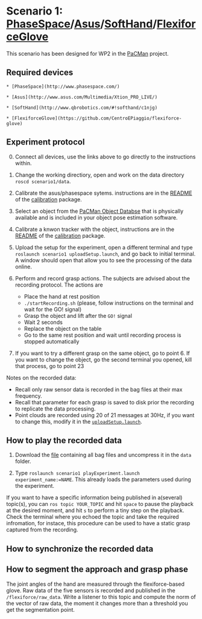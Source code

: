 # Scenario 1: [PhaseSpace](http://www.phasespace.com/)/[Asus](http://www.asus.com/Multimedia/Xtion_PRO_LIVE/)/[SoftHand](http://www.qbrobotics.com/#!softhand/c1njg)/[FlexiforceGlove](https://github.com/CentroEPiaggio/flexiforce-glove)

This scenario has been designed for WP2 in the [PaCMan](http://www.pacman-project.eu/) project.

## Required devices 
	* [PhaseSpace](http://www.phasespace.com/)

	* [Asus](http://www.asus.com/Multimedia/Xtion_PRO_LIVE/)

	* [SoftHand](http://www.qbrobotics.com/#!softhand/c1njg)

	* [FlexiforceGlove](https://github.com/CentroEPiaggio/flexiforce-glove)


## Experiment protocol

0. Connect all devices, use the links above to go directly to the instructions within.

1. Change the working directiory, open and work on the data directory `roscd scenario1/data`.

2. Calibrate the asus/phasespace sytems. instructions are in the [README](https://github.com/CentroEPiaggio/calibration/blob/master/README.md) of the [calibration](https://github.com/CentroEPiaggio/calibration) package.

3. Select an object from the [PaCMan Object Databse](https://github.com/pacman-project/pacman-object-database) that is physically available and is included in your object pose estimation software.

4. Calibrate a knwon tracker with the object, instructions are in the [README](https://github.com/CentroEPiaggio/calibration/blob/master/README.md) of the [calibration](https://github.com/CentroEPiaggio/calibration) package.

5. Upload the setup for the experiment, open a different terminal and type `roslaunch scenario1 uploadSetup.launch`, and go back to initial terminal. A window should open that allow you to see the processing of the data online.

6. Perform and record grasp actions. The subjects are advised about the recording protocol. The actions are
	- Place the hand at rest position
	- `./startRecording.sh` (please, follow instructions on the terminal and wait for the GO! signal)
	- Grasp the object and lift after the `GO!` signal
	- Wait 2 seconds
	- Replace the object on the table
	- Go to the same rest position and wait until recording process is stopped automatically

7. If you want to try a different grasp on the same object, go to point 6. If you want to change the object, go the second terminal you opened, kill that process, go to point 23

Notes on the recorded data:
 - Recall only raw sensor data is recorded in the bag files at their max frequency. 
 - Recall that parameter for each grasp is saved to disk prior the recording to replicate the data processing. 
 - Point clouds are recorded using 20 of 21 messages at 30Hz, if you want to change this, modify it in the [`uploadSetup.launch`](scenario1/launch/uploadSetup.launch).

## How to play the recorded data

1. Download the [file](http://131.114.31.70:8080/share.cgi?ssid=0ERQVxL&fid=0ERQVxL&ep=LS0tLQ==) containing all bag files and uncompress it in the `data` folder.

2. Type `roslaunch scenario1 playExperiment.launch experiment_name:=NAME`. This already loads the parameters used during the experiment.

If you want to have a specific information being published in a(several) topic(s), you can `ros topic YOUR_TOPIC` and hit `space` to pause the playback at the desired moment, and hit `s` to perform a tiny step on the playback. Check the terminal where you echoed the topic and take the required infromation, for instace, this procedure can be used to have a static grasp captured from the recording.

## How to synchronize the recorded data

## How to segment the approach and grasp phase

The joint angles of the hand are measured through the flexiforce-based glove. Raw data of the five sensors is recorded and published in the `/flexiforce/raw_data`. Write a listener to this topic and compute the norm of the vector of raw data, the moment it changes more than a threshold you get the segmentation point.
